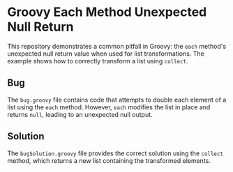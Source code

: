 # Groovy Each Method Unexpected Null Return

This repository demonstrates a common pitfall in Groovy: the `each` method's unexpected null return value when used for list transformations.  The example shows how to correctly transform a list using `collect`.

## Bug

The `bug.groovy` file contains code that attempts to double each element of a list using the `each` method.  However, `each` modifies the list in place and returns `null`, leading to an unexpected null output.

## Solution

The `bugSolution.groovy` file provides the correct solution using the `collect` method, which returns a new list containing the transformed elements.